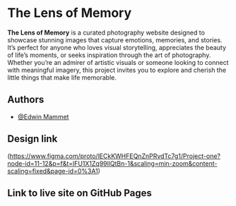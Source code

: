 
# The Lens of Memory

**The Lens of Memory** is a curated photography website designed to showcase stunning images that capture emotions, memories, and stories. It’s perfect for anyone who loves visual storytelling, appreciates the beauty of life’s moments, or seeks inspiration through the art of photography. Whether you’re an admirer of artistic visuals or someone looking to connect with meaningful imagery, this project invites you to explore and cherish the little things that make life memorable.


## Authors

- [@Edwin Mammet](https://github.com/Mammet-tech)


## Design link
(https://www.figma.com/proto/lECkKWHFEQnZnPRvdTc7g1/Project-one?node-id=11-12&p=f&t=lFU1X1Zq99llQtBn-1&scaling=min-zoom&content-scaling=fixed&page-id=0%3A1)
## Link to live site on GitHub Pages
